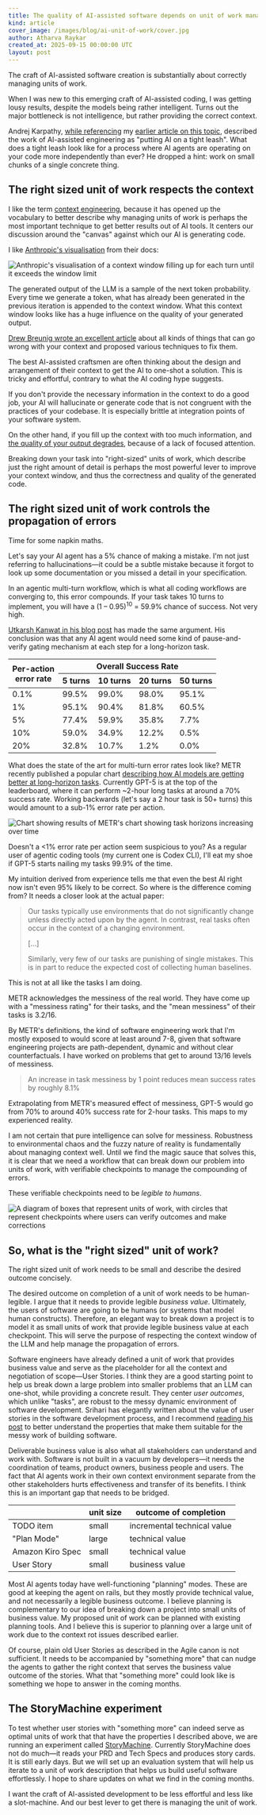 ```yaml
---
title: The quality of AI-assisted software depends on unit of work management
kind: article
cover_image: /images/blog/ai-unit-of-work/cover.jpg
author: Atharva Raykar
created_at: 2025-09-15 00:00:00 UTC
layout: post
---
```

The craft of AI-assisted software creation is substantially about correctly managing units of work.

When I was new to this emerging craft of AI-assisted coding, I was getting lousy results, despite the models being rather intelligent. Turns out the major bottleneck is not intelligence, but rather providing the correct context.

Andrej Karpathy, [while referencing](https://youtube.com/clip/Ugkx7m0MVzHTnKXdoDjlqei60zlK4DWCXWr2?si=kIwnm0xQXdSKMQCC) my [earlier article on this topic](/blog/2025/05/29/ai-assisted-coding/), described the work of AI-assisted engineering as "putting AI on a tight leash". What does a tight leash look like for a process where AI agents are operating on your code more independently than ever? He dropped a hint: work on small chunks of a single concrete thing.

## The right sized unit of work respects the context

I like the term [context engineering](https://simonwillison.net/2023/Jan/23/riley-goodside/), because it has opened up the vocabulary to better describe why managing units of work is perhaps the most important technique to get better results out of AI tools. It centers our discussion around the "canvas" against which our AI is generating code.

I like [Anthropic's visualisation](docs.anthropic.com/en/docs/build-with-claude/context-windows) from their docs:

![Anthropic's visualisation of a context window filling up for each turn until it exceeds the window limit](/images/blog/context-window-thinking-tools.jpg)

The generated output of the LLM is a sample of the next token probability. Every time we generate a token, what has already been generated in the previous iteration is appended to the context window. What this context window looks like has a huge influence on the quality of your generated output.

[Drew Breunig wrote an excellent article](https://www.dbreunig.com/2025/06/26/how-to-fix-your-context.html) about all kinds of things that can go wrong with your context and proposed various techniques to fix them.

The best AI-assisted craftsmen are often thinking about the design and arrangement of their context to get the AI to one-shot a solution. This is tricky and effortful, contrary to what the AI coding hype suggests.

If you don't provide the necessary information in the context to do a good job, your AI will hallucinate or generate code that is not congruent with the practices of your codebase. It is especially brittle at integration points of your software system.

On the other hand, if you fill up the context with too much information, and [the quality of your output degrades](https://research.trychroma.com/context-rot), because of a lack of focused attention.

Breaking down your task into "right-sized" units of work, which describe just the right amount of detail is perhaps the most powerful lever to improve your context window, and thus the correctness and quality of the generated code.

## The right sized unit of work controls the propagation of errors

Time for some napkin maths.

Let's say your AI agent has a 5% chance of making a mistake. I'm not just referring to hallucinations—it could be a subtle mistake because it forgot to look up some documentation or you missed a detail in your specification.

In an agentic multi-turn workflow, which is what all coding workflows are converging to, this error compounds. If your task takes 10 turns to implement, you will have a (1 – 0.95)<sup>10</sup> = 59.9% chance of success. Not very high.

[Utkarsh Kanwat in his blog post](https://utkarshkanwat.com/writing/betting-against-agents) has made the same argument. His conclusion was that any AI agent would need some kind of pause-and-verify gating mechanism at each step for a long-horizon task.

<table>
  <thead>
    <tr>
      <th rowspan="2">Per-action<br>error rate</th>
      <th colspan="4">Overall Success Rate</th>
    </tr>
    <tr>
      <th>5 turns</th>
      <th>10 turns</th>
      <th>20 turns</th>
      <th>50 turns</th>
    </tr>
  </thead>
  <tbody>
    <tr><td>0.1%</td><td>99.5%</td><td>99.0%</td><td>98.0%</td><td>95.1%</td></tr>
    <tr><td>1%</td><td>95.1%</td><td>90.4%</td><td>81.8%</td><td>60.5%</td></tr>
    <tr><td>5%</td><td>77.4%</td><td>59.9%</td><td>35.8%</td><td>7.7%</td></tr>
    <tr><td>10%</td><td>59.0%</td><td>34.9%</td><td>12.2%</td><td>0.5%</td></tr>
    <tr><td>20%</td><td>32.8%</td><td>10.7%</td><td>1.2%</td><td>0.0%</td></tr>
  </tbody>
</table>

What does the state of the art for multi-turn error rates look like? METR recently published a popular chart [describing how AI models are getting better at long-horizon tasks](https://metr.org/blog/2025-07-14-how-does-time-horizon-vary-across-domains/). Currently GPT-5 is at the top of the leaderboard, where it can perform ~2-hour long tasks at around a 70% success rate. Working backwards (let's say a 2 hour task is 50+ turns) this would amount to a sub-1% error rate per action.

![Chart showing results of METR's chart showing task horizons increasing over time](/images/blog/metr.png)

Doesn't a <1% error rate per action seem suspicious to you? As a regular user of agentic coding tools (my current one is Codex CLI), I'll eat my shoe if GPT-5 starts nailing my tasks 99.9% of the time.

My intuition derived from experience tells me that even the best AI right now isn't even 95% likely to be correct. So where is the difference coming from? It needs a closer look at the actual paper:

> Our tasks typically use environments that do not significantly change unless directly acted upon by the agent. In contrast, real tasks often occur in the context of a changing environment.
>
> \[...]
>
> Similarly, very few of our tasks are punishing of single mistakes. This is in part to reduce the expected cost of collecting human baselines.

This is not at all like the tasks I am doing.

METR acknowledges the messiness of the real world. They have come up with a "messiness rating" for their tasks, and the "mean messiness" of their tasks is 3.2/16.

By METR's definitions, the kind of software engineering work that I'm mostly exposed to would score at least around 7-8, given that software engineering projects are path-dependent, dynamic and without clear counterfactuals. I have worked on problems that get to around 13/16 levels of messiness.

> An increase in task messiness by 1 point reduces mean success rates by roughly 8.1%

Extrapolating from METR's measured effect of messiness, GPT-5 would go from 70% to around 40% success rate for 2-hour tasks. This maps to my experienced reality.

I am not certain that pure intelligence can solve for messiness. Robustness to environmental chaos and the fuzzy nature of reality is fundamentally about managing context well. Until we find the magic sauce that solves this, it is clear that we need a workflow that can break down our problem into units of work, with verifiable checkpoints to manage the compounding of errors.

These verifiable checkpoints need to be *legible to humans*.

![A diagram of boxes that represent units of work, with circles that represent checkpoints where users can verify outcomes and make corrections](/images/blog/unit-of-work-management.jpg)

## So, what is the "right sized" unit of work?

The right sized unit of work needs to be small and describe the desired outcome concisely.

The desired outcome on completion of a unit of work needs to be human-legible. I argue that it needs to provide legible _business value_. Ultimately, the users of software are going to be humans (or systems that model human constructs). Therefore, an elegant way to break down a project is to model it as small units of work that provide legible business value at each checkpoint. This will serve the purpose of respecting the context window of the LLM and help manage the propagation of errors.

Software engineers have already defined a unit of work that provides business value and serve as the placeholder for all the context and negotiation of scope—User Stories. I think they are a good starting point to help us break down a large problem into smaller problems that an LLM can one-shot, while providing a concrete result. They center _user outcomes_, which unlike "tasks", are robust to the messy dynamic environment of software development. Srihari has elegantly written about the value of user stories in the software development process, and I recommend [reading his post](/blog/2025/09/17/the-common-sense-unit-of-work/) to better understand the properties that make them suitable for the messy work of building software.

Deliverable business value is also what all stakeholders can understand and work with. Software is not built in a vacuum by developers—it needs the coordination of teams, product owners, business people and users. The fact that AI agents work in their own context environment separate from the other stakeholders hurts effectiveness and transfer of its benefits. I think this is an important gap that needs to be bridged.

|                  | unit size | outcome of completion       |
| ---------------- | --------- | --------------------------- |
| TODO item        | small     | incremental technical value |
| "Plan Mode"      | large     | technical value             |
| Amazon Kiro Spec | small     | technical value             |
| User Story       | small     | business value              |

Most AI agents today have well-functioning "planning" modes. These are good at keeping the agent on rails, but they mostly provide technical value, and not necessarily a legible business outcome. I believe planning is complementary to our idea of breaking down a project into small units of business value. My proposed unit of work can be planned with existing planning tools. And I believe this is superior to planning over a large unit of work due to the context rot issues described earlier.

Of course, plain old User Stories as described in the Agile canon is not sufficient. It needs to be accompanied by "something more" that can nudge the agents to gather the right context that serves the business value outcome of the stories. What that "something more" could look like is something we hope to answer in the coming months.

## The StoryMachine experiment

To test whether user stories with "something more" can indeed serve as optimal units of work that that have the properties I described above, we are running an experiment called [StoryMachine](https://github.com/nilenso/storymachine). Currently StoryMachine does not do much—it reads your PRD and Tech Specs and produces story cards. It is still early days. But we will set up an evaluation system that will help us iterate to a unit of work description that helps us build useful software effortlessly. I hope to share updates on what we find in the coming months.

I want the craft of AI-assisted development to be less effortful and less like a slot-machine. And our best lever to get there is managing the unit of work.
